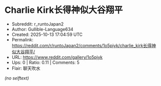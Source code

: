 # Charlie Kirk长得神似大谷翔平

- Subreddit: r_runtoJapan2
- Author: Gullible-Language634
- Created: 2025-10-13 17:04:59 UTC
- Permalink: https://reddit.com/r/runtoJapan2/comments/1o5pjyk/charlie_kirk长得神似大谷翔平/
- URL: https://www.reddit.com/gallery/1o5pjyk
- Ups: 0 | Ratio: 0.11 | Comments: 5
- Flair: 聊天吹水

_(no selftext)_
